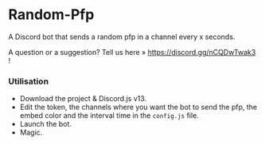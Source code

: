 # Random-Pfp

A Discord bot that sends a random pfp in a channel every x seconds.

A question or a suggestion? Tell us here » https://discord.gg/nCQDwTwak3 !

### Utilisation

- Download the project & Discord.js v13.
- Edit the token, the channels where you want the bot to send the pfp, the embed color and the interval time in the `config.js` file.
- Launch the bot.
- Magic.
